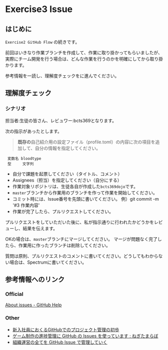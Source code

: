 # Exercise3 Issue

## はじめに

`Exercise2 GitHub Flow` の続きです。

前回はいきなり作業ブランチを作成して、作業に取り掛かってもらいましたが、実際にチーム開発を行う場合は、どんな作業を行うのかを明確にしてから取り掛かります。

参考情報を一読し、理解度チェックをに進んでください。



## 理解度チェック

### シナリオ

担当者:生徒の皆さん、レビュワー:bcts369となります。

次の指示があったとします。

> **既存の**自己紹介用の設定ファイル（profile.toml）の内容に次の項目を追加して、自分の情報を指定してください。

```
 変数名 bloodtype
 型     文字列
```

- 自分で課題を起票してください（タイトル、コメント）
- Assignees（担当）を指定してください（自分にする）
- 作業対象リポジトリは、生徒各自が作成した`bcts369dojo`です。
- `master`ブランチから作業用のブランチを作って作業を開始してください。
- コミット時には、Issue番号を先頭に書いてください。 例）git commit -m '#3 作業内容'
- 作業が完了したら、プルリクエストしてください。

プルリクエストをしていただいた後に、私が指示通りに行われたかどうかをレビューし、結果を伝えます。


OKの場合は、`master`ブランチにマージしてください。
マージが問題なく完了したら、作業用に作ったブランチは削除してください。


質問は原則、プルリクエストのコメントに書いてください。どうしてもわからない場合は、Spectrumに書いてください。




## 参考情報へのリンク

### Official

[About issues - GitHub Help](https://help.github.com/en/articles/about-issues)

### Other

- [新入社員におくるGitHubでのプロジェクト管理の初歩](https://qiita.com/gumimin/items/63dcb36d4730213bd63a)
- [ゲーム制作の進捗管理に GitHub の Issues を使っています : ねぎたまらぼ](http://negi-lab.blog.jp/GitHubIssues)
- [組織運営の全てを GitHub Issue で管理していく](https://medium.com/anypay-tech-blog/github-issues-97ed27f44ef)


